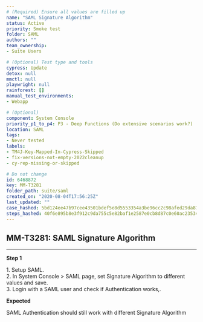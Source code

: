 ```yaml
---
# (Required) Ensure all values are filled up
name: "SAML Signature Algorithm"
status: Active
priority: Smoke test
folder: SAML
authors: ""
team_ownership: 
- Suite Users

# (Optional) Test type and tools
cypress: Update
detox: null
mmctl: null
playwright: null
rainforest: []
manual_test_environments: 
- Webapp

# (Optional)
component: System Console
priority_p1_to_p4: P3 - Deep Functions (Do extensive scenarios work?)
location: SAML
tags: 
- Never tested
labels: 
- TM4J-Key-Mapped-In-Cypress-Skipped
- fix-versions-not-empty-2022cleanup
- cy-rep-missing-or-skipped

# Do not change
id: 6468872
key: MM-T3281
folder_path: suite/saml
created_on: "2020-08-04T17:56:25Z"
last_updated: ""
case_hashed: 5bd124ee47b97cee43501bdef5e8d5553354a3be96cc2c98afed29da87cb5f3ea65e68795a38874f76f9c063fbed2cb9
steps_hashed: 40f6e895b8e3f912c9da755c5e82baf1e2587e0cb8d87c0e60ac23534d1b68a85b1ece25f220233bc96b26c972c6c2b3
---
```


## MM-T3281: SAML Signature Algorithm

---

**Step 1**

1\. Setup SAML.\
2\. In System Console > SAML page, set Signature Algorithm to different values and save.\
3\. Login with a SAML user and check if Authentication works,.

**Expected**

SAML Authentication should still work with different Signature Algorithm
